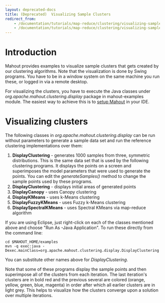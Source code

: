 ```yaml
---
layout: deprecated-docs
title: (Deprecated)  Visualizing Sample Clusters
redirect_from:
    - /documentation/tutorials/map-reduce/clustering/visualizing-sample-clusters
    - /documentation/tutorials/map-reduce/clustering/visualizing-sample-clusters.html
---
```




<a name="VisualizingSampleClusters-Introduction"></a>
# Introduction

Mahout provides examples to visualize sample clusters that gets created by
our clustering algorithms. Note that the visualization is done by Swing programs. You have to be in a window system on the same
machine you run these, or logged in via a remote desktop.

For visualizing the clusters, you have to execute the Java
classes under *org.apache.mahout.clustering.display* package in
mahout-examples module. The easiest way to achieve this is to [setup Mahout](users/basics/quickstart.html) in your IDE.

<a name="VisualizingSampleClusters-Visualizingclusters"></a>
# Visualizing clusters

The following classes in *org.apache.mahout.clustering.display* can be run
without parameters to generate a sample data set and run the reference
clustering implementations over them:

1. **DisplayClustering** - generates 1000 samples from three, symmetric
distributions. This is the same data set that is used by the following
clustering programs. It displays the points on a screen and superimposes
the model parameters that were used to generate the points. You can edit
the *generateSamples()* method to change the sample points used by these
programs.
1. **DisplayClustering** - displays initial areas of generated points
1. **DisplayCanopy** - uses Canopy clustering
1. **DisplayKMeans** - uses k-Means clustering
1. **DisplayFuzzyKMeans** - uses Fuzzy k-Means clustering
1. **DisplaySpectralKMeans** - uses Spectral KMeans via map-reduce algorithm

If you are using Eclipse, just right-click on each of the classes mentioned above and choose "Run As -Java Application". To run these directly from the command line:

    cd $MAHOUT_HOME/examples
    mvn -q exec:java -Dexec.mainClass=org.apache.mahout.clustering.display.DisplayClustering

You can substitute other names above for *DisplayClustering*. 


Note that some of these programs display the sample points and then superimpose all of the clusters from each iteration. The last iteration's clusters are in
bold red and the previous several are colored (orange, yellow, green, blue,
magenta) in order after which all earlier clusters are in light grey. This
helps to visualize how the clusters converge upon a solution over multiple
iterations.
